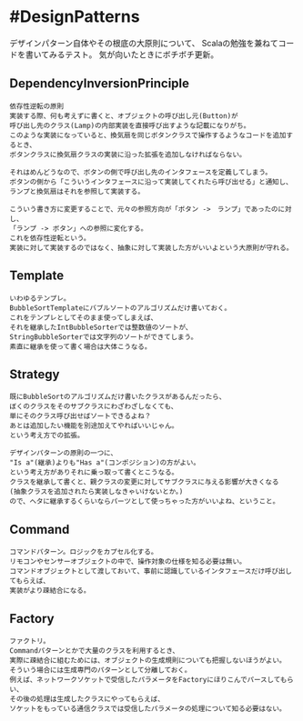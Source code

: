 #DesignPatterns
==============
デザインパターン自体やその根底の大原則について、
Scalaの勉強を兼ねてコードを書いてみるテスト。
気が向いたときにボチボチ更新。

## DependencyInversionPrinciple
	依存性逆転の原則
	実装する際、何も考えずに書くと、オブジェクトの呼び出し元(Button)が
	呼び出し先のクラス(Lamp)の内部実装を直接呼び出すような記載になりがち。
	このような実装になっていると、換気扇を同じボタンクラスで操作するようなコードを追加するとき、
	ボタンクラスに換気扇クラスの実装に沿った拡張を追加しなければならない。
	
	それはめんどうなので、ボタンの側で呼び出し先のインタフェースを定義してしまう。
	ボタンの側から「こういうインタフェースに沿って実装してくれたら呼び出せる」と通知し、
	ランプと換気扇はそれを参照して実装する。
	
	こういう書き方に変更することで、元々の参照方向が「ボタン ->　ランプ」であったのに対し、
	「ランプ -> ボタン」への参照に変化する。
	これを依存性逆転という。
	実装に対して実装するのではなく、抽象に対して実装した方がいいよという大原則が守れる。
	

## Template
	いわゆるテンプレ。
	BubbleSortTemplateにバブルソートのアルゴリズムだけ書いておく。
	これをテンプレとしてそのまま使ってしまえば、
	それを継承したIntBubbleSorterでは整数値のソートが、
	StringBubbleSorterでは文字列のソートができてしまう。
	素直に継承を使って書く場合は大体こうなる。
	

## Strategy
	既にBubbleSortのアルゴリズムだけ書いたクラスがあるんだったら、
	ぼくのクラスをそのサブクラスにわざわざしなくても、
	単にそのクラス呼び出せばソートできるよね？
	あとは追加したい機能を別途加えてやればいいじゃん。
	という考え方での拡張。
	
	デザインパターンの原則の一つに、
	"Is a"(継承)よりも"Has a"(コンポジション)の方がよい。
	という考え方がありそれに乗っ取って書くとこうなる。
	クラスを継承して書くと、親クラスの変更に対してサブクラスに与える影響が大きくなる
	(抽象クラスを追加されたら実装しなきゃいけないとか。)
	ので、ヘタに継承するくらいならパーツとして使っちゃった方がいいよね、ということ。
			

## Command
	コマンドパターン。ロジックをカプセル化する。
	リモコンやセンサーオブジェクトの中で、操作対象の仕様を知る必要は無い。
	コマンドオブジェクトとして渡しておいて、事前に認識しているインタフェースだけ呼び出してもらえば、
	実装がより疎結合になる。
		

## Factory
	ファクトリ。
	Commandパターンとかで大量のクラスを利用するとき、
	実際に疎結合に組むためには、オブジェクトの生成規則についても把握しないほうがよい。
	そういう場合には生成専門のパターンとして分離しておく。
	例えば、ネットワークソケットで受信したパラメータをFactoryにほりこんでパースしてもらい、
	その後の処理は生成したクラスにやってもらえば、
	ソケットをもっている通信クラスでは受信したパラメータの処理について知る必要はない。
	
